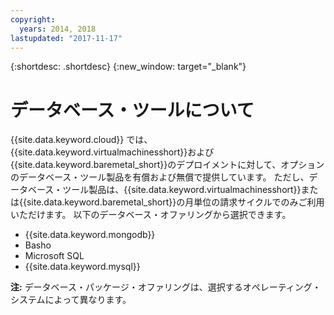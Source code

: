 ```yaml
---
copyright:
  years: 2014, 2018
lastupdated: "2017-11-17"
---
```


{:shortdesc: .shortdesc}
{:new_window: target="_blank"}

# データベース・ツールについて

{{site.data.keyword.cloud}} では、{{site.data.keyword.virtualmachinesshort}}および{{site.data.keyword.baremetal_short}}のデプロイメントに対して、オプションのデータベース・ツール製品を有償および無償で提供しています。 ただし、データベース・ツール製品は、{{site.data.keyword.virtualmachinesshort}}または{{site.data.keyword.baremetal_short}}の月単位の請求サイクルでのみご利用いただけます。 以下のデータベース・オファリングから選択できます。

* {{site.data.keyword.mongodb}}
* Basho
* Microsoft SQL
* {{site.data.keyword.mysql}}

**注:** データベース・パッケージ・オファリングは、選択するオペレーティング・システムによって異なります。


